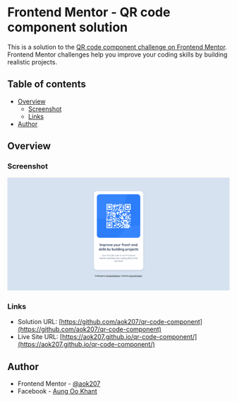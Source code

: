 # Frontend Mentor - QR code component solution

This is a solution to the [QR code component challenge on Frontend Mentor](https://www.frontendmentor.io/challenges/qr-code-component-iux_sIO_H). Frontend Mentor challenges help you improve your coding skills by building realistic projects. 

## Table of contents

- [Overview](#overview)
  - [Screenshot](#screenshot)
  - [Links](#links)
- [Author](#author)

## Overview

### Screenshot

![](images/screenshot.png)

### Links

- Solution URL: [https://github.com/aok207/qr-code-component](https://github.com/aok207/qr-code-component)
- Live Site URL: [https://aok207.github.io/qr-code-component/](https://aok207.github.io/qr-code-component/)

## Author

- Frontend Mentor - [@aok207](https://www.frontendmentor.io/profile/aok207)
- Facebook - [Aung Oo Khant](https://www.facebook.com/aungookhant.aung)
